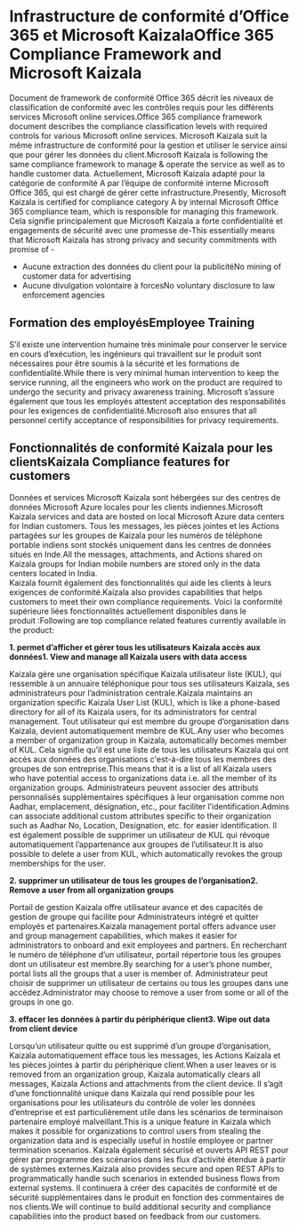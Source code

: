 # <a name="office-365-compliance-framework-and-microsoft-kaizala"></a><span data-ttu-id="79359-101">Infrastructure de conformité d’Office 365 et Microsoft Kaizala</span><span class="sxs-lookup"><span data-stu-id="79359-101">Office 365 Compliance Framework and Microsoft Kaizala</span></span>

<span data-ttu-id="79359-102">Document de framework de conformité Office 365 décrit les niveaux de classification de conformité avec les contrôles requis pour les différents services Microsoft online services.</span><span class="sxs-lookup"><span data-stu-id="79359-102">Office 365 compliance framework document describes the compliance classification levels with required controls for various Microsoft online services.</span></span> <span data-ttu-id="79359-103">Microsoft Kaizala suit la même infrastructure de conformité pour la gestion et utiliser le service ainsi que pour gérer les données du client.</span><span class="sxs-lookup"><span data-stu-id="79359-103">Microsoft Kaizala is following the same compliance framework to manage & operate the service as well as to handle customer data.</span></span> <span data-ttu-id="79359-104">Actuellement, Microsoft Kaizala adapté pour la catégorie de conformité A par l’équipe de conformité interne Microsoft Office 365, qui est chargé de gérer cette infrastructure.</span><span class="sxs-lookup"><span data-stu-id="79359-104">Presently, Microsoft Kaizala is certified for compliance category A by internal Microsoft Office 365 compliance team, which is responsible for managing this framework.</span></span> <span data-ttu-id="79359-105">Cela signifie principalement que Microsoft Kaizala a forte confidentialité et engagements de sécurité avec une promesse de-</span><span class="sxs-lookup"><span data-stu-id="79359-105">This essentially means that Microsoft Kaizala has strong privacy and security commitments with promise of -</span></span>

* <span data-ttu-id="79359-106">Aucune extraction des données du client pour la publicité</span><span class="sxs-lookup"><span data-stu-id="79359-106">No mining of customer data for advertising</span></span> 
* <span data-ttu-id="79359-107">Aucune divulgation volontaire à forces</span><span class="sxs-lookup"><span data-stu-id="79359-107">No voluntary disclosure to law enforcement agencies</span></span> 

## <a name="employee-training"></a><span data-ttu-id="79359-108">Formation des employés</span><span class="sxs-lookup"><span data-stu-id="79359-108">Employee Training</span></span>

<span data-ttu-id="79359-109">S’il existe une intervention humaine très minimale pour conserver le service en cours d’exécution, les ingénieurs qui travaillent sur le produit sont nécessaires pour être soumis à la sécurité et les formations de confidentialité.</span><span class="sxs-lookup"><span data-stu-id="79359-109">While there is very minimal human intervention to keep the service running, all the engineers who work on the product are required to undergo the security and privacy awareness training.</span></span> <span data-ttu-id="79359-110">Microsoft s’assure également que tous les employés attestent acceptation des responsabilités pour les exigences de confidentialité.</span><span class="sxs-lookup"><span data-stu-id="79359-110">Microsoft also ensures that all personnel certify acceptance of responsibilities for privacy requirements.</span></span> 

## <a name="kaizala-compliance-features-for-customers"></a><span data-ttu-id="79359-111">Fonctionnalités de conformité Kaizala pour les clients</span><span class="sxs-lookup"><span data-stu-id="79359-111">Kaizala Compliance features for customers</span></span>

<span data-ttu-id="79359-112">Données et services Microsoft Kaizala sont hébergées sur des centres de données Microsoft Azure locales pour les clients indiennes.</span><span class="sxs-lookup"><span data-stu-id="79359-112">Microsoft Kaizala services and data are hosted on local Microsoft Azure data centers for Indian customers.</span></span> <span data-ttu-id="79359-113">Tous les messages, les pièces jointes et les Actions partagées sur les groupes de Kaizala pour les numéros de téléphone portable indiens sont stockés uniquement dans les centres de données situés en Inde.</span><span class="sxs-lookup"><span data-stu-id="79359-113">All the messages, attachments, and Actions shared on Kaizala groups for Indian mobile numbers are stored only in the data centers located in India.</span></span>  
<span data-ttu-id="79359-114">Kaizala fournit également des fonctionnalités qui aide les clients à leurs exigences de conformité.</span><span class="sxs-lookup"><span data-stu-id="79359-114">Kaizala also provides capabilities that helps customers to meet their own compliance requirements.</span></span> <span data-ttu-id="79359-115">Voici la conformité supérieure liées fonctionnalités actuellement disponibles dans le produit :</span><span class="sxs-lookup"><span data-stu-id="79359-115">Following are top compliance related features currently available in the product:</span></span> 

<span data-ttu-id="79359-116">**1. permet d’afficher et gérer tous les utilisateurs Kaizala accès aux données**</span><span class="sxs-lookup"><span data-stu-id="79359-116">**1. View and manage all Kaizala users with data access**</span></span>

<span data-ttu-id="79359-117">Kaizala gère une organisation spécifique Kaizala utilisateur liste (KUL), qui ressemble à un annuaire téléphonique pour tous ses utilisateurs Kaizala, ses administrateurs pour l’administration centrale.</span><span class="sxs-lookup"><span data-stu-id="79359-117">Kaizala maintains an organization specific Kaizala User List (KUL), which is like a phone-based directory for all of its Kaizala users, for its administrators for central management.</span></span> <span data-ttu-id="79359-118">Tout utilisateur qui est membre du groupe d’organisation dans Kaizala, devient automatiquement membre de KUL.</span><span class="sxs-lookup"><span data-stu-id="79359-118">Any user who becomes a member of organization group in Kaizala, automatically becomes member of KUL.</span></span> <span data-ttu-id="79359-119">Cela signifie qu’il est une liste de tous les utilisateurs Kaizala qui ont accès aux données des organisations c'est-à-dire tous les membres des groupes de son entreprise.</span><span class="sxs-lookup"><span data-stu-id="79359-119">This means that it is a list of all Kaizala users who have potential access to organizations data i.e. all the member of its organization groups.</span></span> <span data-ttu-id="79359-120">Administrateurs peuvent associer des attributs personnalisés supplémentaires spécifiques à leur organisation comme non Aadhar, emplacement, désignation, etc., pour faciliter l’identification.</span><span class="sxs-lookup"><span data-stu-id="79359-120">Admins can associate additional custom attributes specific to their organization such as Aadhar No, Location, Designation, etc. for easier identification.</span></span> <span data-ttu-id="79359-121">Il est également possible de supprimer un utilisateur de KUL qui révoque automatiquement l’appartenance aux groupes de l’utilisateur.</span><span class="sxs-lookup"><span data-stu-id="79359-121">It is also possible to delete a user from KUL, which automatically revokes the group memberships for the user.</span></span>  

<span data-ttu-id="79359-122">**2. supprimer un utilisateur de tous les groupes de l’organisation**</span><span class="sxs-lookup"><span data-stu-id="79359-122">**2. Remove a user from all organization groups**</span></span> 

<span data-ttu-id="79359-123">Portail de gestion Kaizala offre utilisateur avance et des capacités de gestion de groupe qui facilite pour Administrateurs intégré et quitter employés et partenaires.</span><span class="sxs-lookup"><span data-stu-id="79359-123">Kaizala management portal offers advance user and group management capabilities, which makes it easier for administrators to onboard and exit employees and partners.</span></span> <span data-ttu-id="79359-124">En recherchant le numéro de téléphone d’un utilisateur, portail répertorie tous les groupes dont un utilisateur est membre.</span><span class="sxs-lookup"><span data-stu-id="79359-124">By searching for a user’s phone number, portal lists all the groups that a user is member of.</span></span> <span data-ttu-id="79359-125">Administrateur peut choisir de supprimer un utilisateur de certains ou tous les groupes dans une accédez.</span><span class="sxs-lookup"><span data-stu-id="79359-125">Administrator may choose to remove a user from some or all of the groups in one go.</span></span> 

<span data-ttu-id="79359-126">**3. effacer les données à partir du périphérique client**</span><span class="sxs-lookup"><span data-stu-id="79359-126">**3.  Wipe out data from client device**</span></span>

<span data-ttu-id="79359-127">Lorsqu’un utilisateur quitte ou est supprimé d’un groupe d’organisation, Kaizala automatiquement efface tous les messages, les Actions Kaizala et les pièces jointes à partir du périphérique client.</span><span class="sxs-lookup"><span data-stu-id="79359-127">When a user leaves or is removed from an organization group, Kaizala automatically clears all messages, Kaizala Actions and attachments from the client device.</span></span> <span data-ttu-id="79359-128">Il s’agit d’une fonctionnalité unique dans Kaizala qui rend possible pour les organisations pour les utilisateurs du contrôle de voler les données d’entreprise et est particulièrement utile dans les scénarios de terminaison partenaire employé malveillant.</span><span class="sxs-lookup"><span data-stu-id="79359-128">This is a unique feature in Kaizala which makes it possible for organizations to control users from stealing the organization data and is especially useful in hostile employee or partner termination scenarios.</span></span> <span data-ttu-id="79359-129">Kaizala également sécurisé et ouverts API REST pour gérer par programme des scénarios dans les flux d’activité étendue à partir de systèmes externes.</span><span class="sxs-lookup"><span data-stu-id="79359-129">Kaizala also provides secure and open REST APIs to programmatically handle such scenarios in extended business flows from external systems.</span></span> <span data-ttu-id="79359-130">Il continuera à créer des capacités de conformité et de sécurité supplémentaires dans le produit en fonction des commentaires de nos clients.</span><span class="sxs-lookup"><span data-stu-id="79359-130">We will continue to build additional security and compliance capabilities into the product based on feedback from our customers.</span></span>
